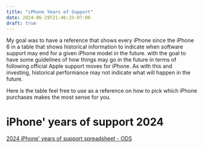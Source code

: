 ```yaml
---
title: "iPhone Years of Support"
date: 2024-06-29T21:46:33-07:00
draft: true
---
```


My goal was to have a reference that shows every iPhone since the iPhone 6 in a table that shows historical 
information to indicate when software support may end for a given iPhone model in the future. with the goal to have some guidelines of how things may go in the future in terms of following official Apple support moves for iPhone. As with this and investing, historical performance may not indicate what will happen in the future.

Here is the table feel free to use as a reference on how to pick which iPhone purchases makes the most sense for you.

# iPhone' years of support 2024

[2024 iPhone' years of support spreadsheet - ODS](iPhone%20Years%20of%20Support.ods)


